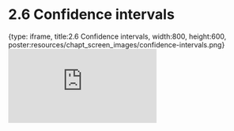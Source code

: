 # 2.6 Confidence intervals
 
{type: iframe, title:2.6 Confidence intervals, width:800, height:600, poster:resources/chapt_screen_images/confidence-intervals.png}
![](https://stephaniemyan.github.io/hgv_modules/no_toc/confidence-intervals.html)
 

 
